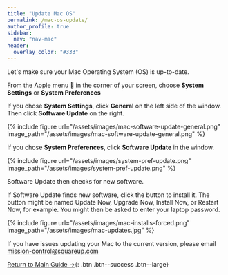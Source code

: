 ```yaml
---
title: "Update Mac OS"
permalink: /mac-os-update/
author_profile: true
sidebar:
  nav: "nav-mac"
header:
  overlay_color: "#333"
---
```


Let's make sure your Mac Operating System (OS) is up-to-date.


From the Apple menu  in the corner of your screen, choose __System Settings__ or __System Preferences__

If you chose __System Settings__, click __General__ on the left side of the window. Then click __Software Update__ on the right.

{% include figure url="/assets/images/mac-software-update-general.png" image_path="/assets/images/mac-software-update-general.png" %}

If you chose __System Preferences__, click __Software Update__ in the window.

{% include figure url="/assets/images/system-pref-update.png" image_path="/assets/images/system-pref-update.png" %}

Software Update then checks for new software. 

If Software Update finds new software, click the button to install it. The button might be named Update Now, Upgrade Now, Install Now, or Restart Now, for example. You might then be asked to enter your laptop password.

{% include figure url="/assets/images/mac-installs-forced.png" image_path="/assets/images/mac-updates.jpg" %}

If you have issues updating your Mac to the current version, please email mission-control@squareup.com

[Return to Main Guide &rarr;](/mac-installs){: .btn .btn--success .btn--large}
